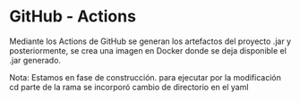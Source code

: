 # GitHub - Actions

Mediante los Actions de GitHub se generan los artefactos del proyecto .jar y posteriormente, se crea una imagen en Docker donde se deja disponible el .jar generado.


Nota:
Estamos en fase de construcción.
para ejecutar por la modificación cd parte de la rama
se incorporó cambio de directorio en el yaml